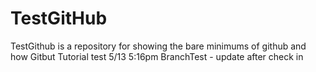 TestGitHub
==========

TestGithub is a repository for showing the bare minimums of github and how
Gitbut Tutorial test 
5/13 5:16pm BranchTest - update after check in
